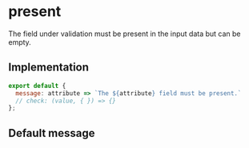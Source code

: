 # present

The field under validation must be present in the input data but can be empty.


## Implementation

```js
export default {
  message: attribute => `The ${attribute} field must be present.`
  // check: (value, { }) => {}
};

```

## Default message

```

```
